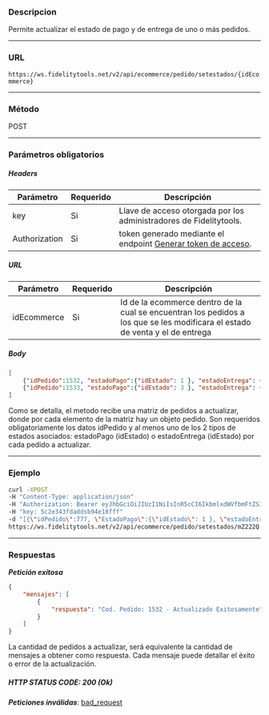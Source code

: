 ### Descripcion
Permite actualizar el estado de pago y de entrega de uno o más pedidos.
___

### URL
` https://ws.fidelitytools.net/v2/api/ecommerce/pedido/setestados/{idEcommerce} `
___

### Método
POST
___
### Parámetros obligatorios

##### Headers

|Parámetro |Requerido |Descripción                 |
|----------|----------|----------------------------|
| key         | Si		 | Llave de acceso otorgada por los administradores de Fidelitytools. |
| Authorization       | Si		 | token generado mediante el endpoint [Generar token de acceso](https://github.com/bebeto-fidelitytools/FidelitytoolsWS/blob/master/docs/autenticaci%C3%B3n.md). |

##### URL
|Parámetro |Requerido |Descripción                 |
|----------|----------|----------------------------|
| idEcommerce | Si | Id de la ecommerce dentro de la cual se encuentran los pedidos a los que se les modificara el estado de venta y el de entrega | 
##### Body
```json
[
	{"idPedido":1532, "estadoPago":{"idEstado": 1 }, "estadoEntrega": {"idEstado": 8}},
	{"idPedido":1533, "estadoPago":{"idEstado": 3 }, "estadoEntrega": {"idEstado": 10}}
]
```
Como se detalla, el metodo recibe una matriz de pedidos a actualizar, donde por
cada elemento de la matriz hay un objeto pedido.
Son requeridos obligatoriamente los datos idPedido y al menos uno de los 2 tipos de estados
asociados: estadoPago (idEstado) o estadoEntrega (idEstado) por cada pedido a actualizar.
___
### Ejemplo
```bash
curl -XPOST 
-H "Content-Type: application/json" 
-H "Authorization: Bearer eyJhbGciOiJIUzI1NiIsInR5cCI6IkbmlxdWVfbmFtZSI6InVzZXJb25maWciLCJuYmYiOjE1NTYxMTk0MNjIwNTgwNywiaWF0IjoxNTU2MTE5NDA3LCJpczovL3dzLmZpZGVsaXR5dG9vbHMubmV0L3YyIiwiYXVkIjoiaHa2U2asdasdy5maWRlbGl0eXRvb2xzLm5ldC92MiJ9RDDpMHEB4SsmY0j87OcS5mbxe2XxSAY" 
-H "key: 5c2e343fdaddsb94e18fff" 
-d "[{\"idPedido\":777, \"EstadoPago\":{\"idEstado\": 1 }, \"estadoEntrega\": {\"idEstado\": 8}}]" 
https://ws.fidelitytools.net/v2/api/ecommerce/pedido/setestados/mZ222Q
```
___
### Respuestas
***Petición exitosa***
```json
{
    "mensajes": [
        {
            "respuesta": "Cod. Pedido: 1532 - Actualizado Exitosamente"
        }
    ]
}
```
La cantidad de pedidos a actualizar, será equivalente la cantidad de mensajes a obtener como respuesta. Cada mensaje puede detallar el éxito o error de la actualización.

##### HTTP STATUS CODE: 200 (Ok)

***Peticiones inválidas***: [bad_request](https://github.com/bebeto-fidelitytools/FidelitytoolsWS/blob/master/docs/ecommerce/bad_request.md)
 
